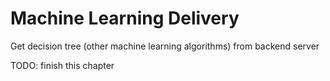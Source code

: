 # Machine Learning Delivery
Get decision tree (other machine learning algorithms) from backend server

TODO: finish this chapter
